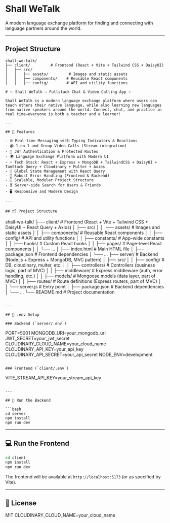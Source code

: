 # Shall WeTalk

A modern language exchange platform for finding and connecting with language partners around the world.

---

## Project Structure

```
shall-we-talk/
├── client/         # Frontend (React + Vite + Tailwind CSS + DaisyUI)
│   ├── src/
│   │   ├── assets/         # Images and static assets
│   │   ├── components/    # Reusable React components
│   │   ├── config/        # API and utility functions

# ✨ Shall WeTalk — Fullstack Chat & Video Calling App ✨

Shall WeTalk is a modern language exchange platform where users can teach others their native language, while also learning new languages from native speakers around the world. Connect, chat, and practice in real time—everyone is both a teacher and a learner!

---

## 🚀 Features

- 🌐 Real-time Messaging with Typing Indicators & Reactions
- 📹 1-on-1 and Group Video Calls (Stream integration)
- 🔐 JWT Authentication & Protected Routes
- 🌍 Language Exchange Platform with Modern UI
- ⚡ Tech Stack: React + Express + MongoDB + TailwindCSS + DaisyUI + TanStack Query + Cloudinary + Multer + Axios
- 🧠 Global State Management with React Query
- 🚨 Robust Error Handling (Frontend & Backend)
- 🎯 Scalable, Modular Project Structure
- ⏳ Server-side Search for Users & Friends
- 🖥️ Responsive and Modern Design

---

## 🗂️ Project Structure

```

shall-we-talk/
├── client/ # Frontend (React + Vite + Tailwind CSS + DaisyUI + React Query + Axios)
│ ├── src/
│ │ ├── assets/ # Images and static assets
│ │ ├── components/ # Reusable React components
│ │ ├── config/ # API and utility functions
│ │ ├── constants/ # App-wide constants
│ │ ├── hooks/ # Custom React hooks
│ │ ├── pages/ # Page-level React components
│ │ └── ...
│ ├── index.html # Main HTML file
│ ├── package.json # Frontend dependencies
│ └── ...
├── server/ # Backend (Node.js + Express + MongoDB, MVC pattern)
│ ├── src/
│ │ ├── config/ # DB, cloudinary, multer, etc.
│ │ ├── controllers/ # Controllers (business logic, part of MVC)
│ │ ├── middleware/ # Express middleware (auth, error handling, etc.)
│ │ ├── models/ # Mongoose models (data layer, part of MVC)
│ │ ├── routes/ # Route definitions (Express routers, part of MVC)
│ │ └── server.js # Entry point
│ ├── package.json # Backend dependencies
│ └── ...
└── README.md # Project documentation

```

---

## 🧪 .env Setup

### Backend (`server/.env`)
```

PORT=5001
MONGODB_URI=your_mongodb_uri
JWT_SECRET=your_jwt_secret
CLOUDINARY_CLOUD_NAME=your_cloud_name
CLOUDINARY_API_KEY=your_api_key
CLOUDINARY_API_SECRET=your_api_secret
NODE_ENV=development

```

### Frontend (`client/.env`)
```

VITE_STREAM_API_KEY=your_stream_api_key

````

---

## 🔧 Run the Backend

```bash
cd server
npm install
npm run dev
````

---

## 💻 Run the Frontend

```bash
cd client
npm install
npm run dev
```

The frontend will be available at `http://localhost:5173` (or as specified by Vite).

---

## 📄 License

MIT
CLOUDINARY_CLOUD_NAME=your_cloud_name
